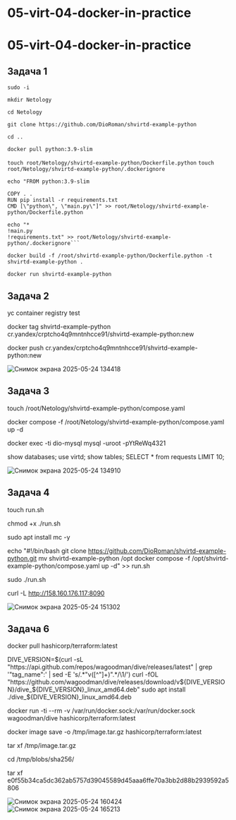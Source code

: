 # 05-virt-04-docker-in-practice
# 05-virt-04-docker-in-practice

## Задача 1

`sudo -i`

`mkdir Netology`

`cd Netology`

`git clone https://github.com/DioRoman/shvirtd-example-python`

`cd ..`

`docker pull python:3.9-slim`

`touch root/Netology/shvirtd-example-python/Dockerfile.python`
`touch root/Netology/shvirtd-example-python/.dockerignore`
```
echo "FROM python:3.9-slim

COPY . .
RUN pip install -r requirements.txt
CMD [\"python\", \"main.py\"]" >> root/Netology/shvirtd-example-python/Dockerfile.python
```
```
echo "*
!main.py
!requirements.txt" >> root/Netology/shvirtd-example-python/.dockerignore```
```
`docker build -f /root/shvirtd-example-python/Dockerfile.python -t shvirtd-example-python .`

`docker run shvirtd-example-python`

## Задача 2

yc container registry test

docker tag shvirtd-example-python cr.yandex/crptcho4q9mntnhcce91/shvirtd-example-python:new

docker push cr.yandex/crptcho4q9mntnhcce91/shvirtd-example-python:new

![Снимок экрана 2025-05-24 134418](https://github.com/user-attachments/assets/755ca11d-e59a-4e6d-9a19-4f2af8fd1f49)

## Задача 3

touch /root/Netology/shvirtd-example-python/compose.yaml

docker compose -f /root/Netology/shvirtd-example-python/compose.yaml up -d 

docker exec -ti dio-mysql mysql -uroot -pYtReWq4321

show databases; 
use virtd; 
show tables; 
SELECT * from requests LIMIT 10;

![Снимок экрана 2025-05-24 134910](https://github.com/user-attachments/assets/1b935db2-f93a-457d-8bf3-e94f44755d5f)

## Задача 4 

touch run.sh

chmod +x ./run.sh

sudo apt install mc -y

echo "#!/bin/bash
git clone https://github.com/DioRoman/shvirtd-example-python.git
mv shvirtd-example-python /opt
docker compose -f /opt/shvirtd-example-python/compose.yaml up -d" >> run.sh

sudo ./run.sh

curl -L http://158.160.176.117:8090

![Снимок экрана 2025-05-24 151302](https://github.com/user-attachments/assets/f47d0699-d48c-4371-a28c-8b495b9ff48f)

## Задача 6

docker pull hashicorp/terraform:latest

DIVE_VERSION=$(curl -sL "https://api.github.com/repos/wagoodman/dive/releases/latest" | grep '"tag_name":' | sed -E 's/.*"v([^"]+)".*/\1/')
curl -fOL "https://github.com/wagoodman/dive/releases/download/v${DIVE_VERSION}/dive_${DIVE_VERSION}_linux_amd64.deb"
sudo apt install ./dive_${DIVE_VERSION}_linux_amd64.deb

docker run -ti --rm -v /var/run/docker.sock:/var/run/docker.sock wagoodman/dive hashicorp/terraform:latest

docker image save -o /tmp/image.tar.gz hashicorp/terraform:latest

tar xf /tmp/image.tar.gz

cd /tmp/blobs/sha256/

tar xf e0f55b34ca5dc362ab5757d39045589d45aaa6ffe70a3bb2d88b2939592a5806

![Снимок экрана 2025-05-24 160424](https://github.com/user-attachments/assets/e63e6968-8610-4cf9-a743-efc031c0272b)
![Снимок экрана 2025-05-24 165213](https://github.com/user-attachments/assets/f6f49fa6-3ea8-474a-a7af-ef7d8242f871)


